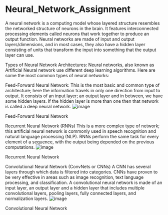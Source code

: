 # Neural_Network_Assignment
A neural network is a computing model whose layered structure resembles the networked structure of neurons in the brain. It features interconnected processing elements called neurons that work together to produce an output function. Neural networks are made of input and output layers/dimensions, and in most cases, they also have a hidden layer consisting of units that transform the input into something that the output layer can use.

Types of Neural Network Architectures:
Neural networks, also known as Artificial Neural network use different deep learning algorithms. Here are some the most common types of neural networks:

Feed-Forward Neural Network:
This is the most basic and common type of architecture; here the information travels in only one direction from input to output. It consists of an input layer; an output layer and in between, we have some hidden layers. If the hidden layer is more than one then that network is called a deep neural network.
![image](https://github.com/Shaikh-Faisal-Aftab/Neural_Network_Assignment/assets/132913620/fa629c44-71ab-4a11-a9bc-9987102f1f11)

Feed-Forward Neural Network

Recurrent Neural Network (RNNs)
This is a more complex type of network; this artificial neural network is commonly used in speech recognition and natural language processing (NLP). RNNs perform the same task for every element of a sequence, with the output being depended on the previous computations.
![image](https://github.com/Shaikh-Faisal-Aftab/Neural_Network_Assignment/assets/132913620/e7702eb6-5f55-4933-abbc-13feac3d8445)

Recurrent Neural Network

Convolutional Neural Network (ConvNets or CNNs)
A CNN has several layers through which data is filtered into categories. CNNs have proven to be very effective in areas such as image recognition, text language processing, and classification. A convolutional neural network is made of an input layer, an output layer and a hidden layer that includes multiple convolutional layers, pooling layers, fully connected layers, and normalization layers.
![image](https://github.com/Shaikh-Faisal-Aftab/Neural_Network_Assignment/assets/132913620/19b5d78d-d1fb-4836-8fe6-a6b5b01e3680)

Convolutional Neural Network

